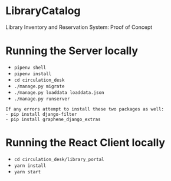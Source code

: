 # LibraryCatalog
Library Inventory and Reservation System: Proof of Concept


# Running the Server locally

- `pipenv shell`
- `pipenv install`
- `cd circulation_desk`
- `./manage.py migrate`
- `./manage.py loaddata loaddata.json`
- `./manage.py runserver`

```
If any errors attempt to install these two packages as well:
- pip install django-filter
- pip install graphene_django_extras
```

# Running the React Client locally

- `cd circulation_desk/library_portal`
- `yarn install`
- `yarn start`
